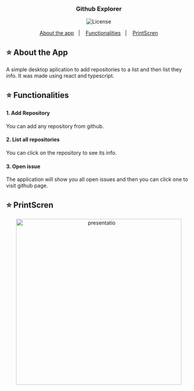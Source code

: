 <h3 align="center">
  Github Explorer
</h3>

<p align="center">
    <img alt="License" src="https://img.shields.io/badge/license-MIT-%2304D361">
</p>

<p align="center">
  <a href="#star-about-the-app">About the app</a>&nbsp;&nbsp;&nbsp;|&nbsp;&nbsp;&nbsp;
  <a href="#star-functionalities">Functionalities</a>&nbsp;&nbsp;&nbsp;|&nbsp;&nbsp;&nbsp;
  <a href="#star-printscren">PrintScren</a>
</p>

## :star: About the App

A simple desktop aplication to add repositories to a list and then list they info.
It was made using react and typescript.

## :star: Functionalities

#### 1. Add Repository

You can add any repository from github.

#### 2. List all repositories

You can click on the repository to see its info.

#### 3. Open issue

The application will show you all open issues and then you can click one to
visit github page.


## :star: PrintScren

<p align="center">
  <img alt="presentatio" src=".images/presentatio.git" width="450px">
</p>
